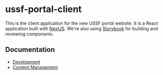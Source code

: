 # ussf-portal-client

This is the client application for the new USSF portal website. It is a React application built with [NextJS](https://nextjs.org/). We're also using [Storybook](https://storybook.js.org/) for building and reviewing components.

## Documentation

- [Development](./docs/development.md)
- [Content Management](./docs/cms.md)
